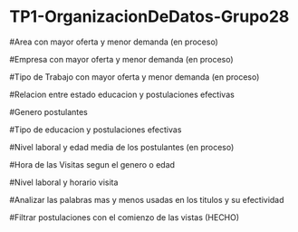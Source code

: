 # TP1-OrganizacionDeDatos-Grupo28

#Area con mayor oferta y menor demanda (en proceso)

#Empresa con mayor oferta y menor demanda (en proceso)

#Tipo de Trabajo con mayor oferta y menor demanda (en proceso)

#Relacion entre estado educacion y postulaciones efectivas

#Genero postulantes

#Tipo de educacion y postulaciones efectivas

#Nivel laboral y edad media de los postulantes (en proceso)

#Hora de las Visitas segun el genero o edad

#Nivel laboral y horario visita

#Analizar las palabras mas y menos usadas en los titulos y su efectividad

#Filtrar postulaciones con el comienzo de las vistas (HECHO)
